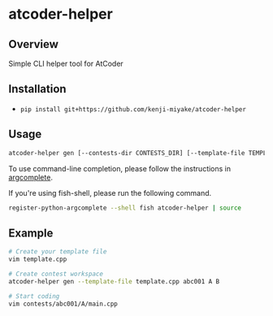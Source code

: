 # atcoder-helper

## Overview

Simple CLI helper tool for AtCoder

## Installation

- `pip install git+https://github.com/kenji-miyake/atcoder-helper`

## Usage

```sh
atcoder-helper gen [--contests-dir CONTESTS_DIR] [--template-file TEMPLATE_FILE] contest_id [alphabets [alphabets ...]]
```

To use command-line completion, please follow the instructions in [argcomplete](https://github.com/kislyuk/argcomplete).

If you're using fish-shell, please run the following command.

```sh
register-python-argcomplete --shell fish atcoder-helper | source
```

## Example

```sh
# Create your template file
vim template.cpp

# Create contest workspace
atcoder-helper gen --template-file template.cpp abc001 A B

# Start coding
vim contests/abc001/A/main.cpp
```
